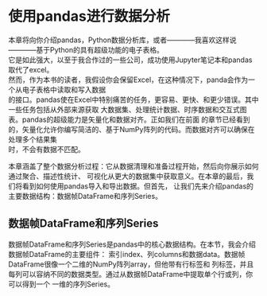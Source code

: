 # 使用pandas进行数据分析

本章将向你介绍pandas，Python数据分析库，或者————我喜欢这样说————基于Python的具有超级功能的电子表格。                                        
它是如此强大，以至于我合作过的一些公司，成功使用Jupyter笔记本和pandas取代了excel。    
然而，作为本书的读者，我假设你会保留Excel，在这种情况下，panda会作为一个从电子表格中读取和写入数据  
的接口。pandas使在Excel中特别痛苦的任务，更容易、更快、和更少错误。其中一些任务包括从外部来源获取
大数据集、处理统计数据、时序数据和交互式图表。pandas的超级能力是矢量化和数据对齐。正如我们在前面
的章节已经看到的，矢量化允许你编写简洁的、基于NumPy阵列的代码。而数据对齐可以确保在处理多个结果集  
时，不会有数据不匹配。

本章涵盖了整个数据分析过程：它从数据清理和准备过程开始，然后向你展示如何通过聚合、描述性统计、
可视化从更大的数据集中获取意义。在本章的最后，我们将看到如何使用pandas导入和导出数据。但首先，
让我们先来介绍pandas的主要数据结构：数据帧DataFrame和序列Series。  

## 数据帧DataFrame和序列Series

数据帧DataFrame和序列Series是pandas中的核心数据结构。在本节，我会介绍数据帧DataFrame的主要组件：
索引index、列columns和数据data。数据帧DataFrame很像一个二维的NumPy阵列array，但他带有行标签和
列标签，并且每列可以容纳不同的数据类型。通过从数据帧DataFrame中提取单个行或列，你可以得到一个
一维的序列Series。
